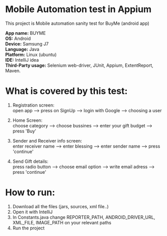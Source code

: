 Mobile Automation test in Appium
=======
This project is Mobile automation sanity test for BuyMe (android app)

**App name:** BUYME  
**OS:** Android  
**Device:** Samsung J7  
**Language:** Java  
**Platform:** Linux (ubuntu)  
**IDE:** IntelliJ idea  
**Third-Party usage:** Selenium web-driver, JUnit, Appium, ExtentReport, Maven.  

# What is covered by this test:
1. Registration screen:  
open app --> press on SignUp --> login with Google --> choosing a user  
  
2. Home Screen:  
choose category --> choose bussines --> enter your gift budget --> press 'Buy'  
  
3. Sender and Receiver info screen:  
enter receiver name --> enter blessing --> enter sender name --> press 'continue'  
  
4. Send Gift details:  
press radio button --> choose email option --> write email adress --> press 'continue'  


# How to run:  
1. Download all the files (jars, sources, xml file..) 
2. Open it with IntelliJ  
3. In Constants.java change REPORTER_PATH, ANDROID_DRIVER_URL, XML_FILE, IMAGE_PATH on your relevant paths  
4. Run the project 
